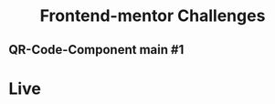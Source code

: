 <h1 align="center">Frontend-mentor Challenges</h1>

## QR-Code-Component main #1
<h1 font-weight="bold">Live</h1>
